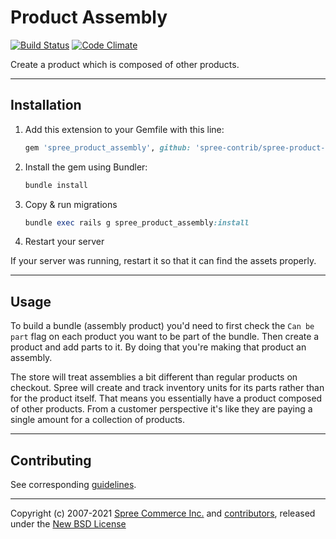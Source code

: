 # Product Assembly

[![Build Status](https://travis-ci.org/spree-contrib/spree-product-assembly.svg?branch=master)](https://travis-ci.org/spree-contrib/spree-product-assembly)
[![Code Climate](https://codeclimate.com/github/spree-contrib/spree-product-assembly/badges/gpa.svg)](https://codeclimate.com/github/spree-contrib/spree-product-assembly)

Create a product which is composed of other products.

---

## Installation

1. Add this extension to your Gemfile with this line:

    ```ruby
    gem 'spree_product_assembly', github: 'spree-contrib/spree-product-assembly'
    ```


2. Install the gem using Bundler:

    ```ruby
    bundle install
    ```

3. Copy & run migrations

    ```ruby
    bundle exec rails g spree_product_assembly:install
    ```

4. Restart your server

  If your server was running, restart it so that it can find the assets properly.

---

## Usage

To build a bundle (assembly product) you'd need to first check the `Can be part` flag on each product you want to be part of the bundle. Then create a product and add parts to it. By doing that you're making that product an assembly.

The store will treat assemblies a bit different than regular products on checkout.
Spree will create and track inventory units for its parts rather than for the product itself.
That means you essentially have a product composed of other products. From a customer perspective it's like they are paying a single amount for a collection of products.

---

## Contributing

See corresponding [guidelines][1].

---

Copyright (c) 2007-2021 [Spree Commerce Inc.][2] and [contributors][3], released under the [New BSD License][4]

[1]: http://guides.spreecommerce.org/developer/contributing.html
[2]: https://github.com/spree
[3]: https://github.com/spree-contrib/spree-product-assembly/graphs/contributors
[4]: https://github.com/spree-contrib/spree-product-assembly/blob/master/LICENSE.md
